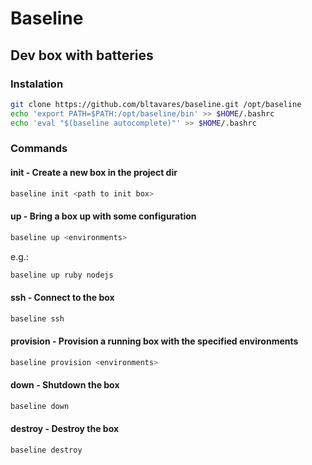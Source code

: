 # Baseline
## Dev box with batteries

### Instalation

```bash
git clone https://github.com/bltavares/baseline.git /opt/baseline
echo 'export PATH=$PATH:/opt/baseline/bin' >> $HOME/.bashrc
echo 'eval "$(baseline autocomplete)"' >> $HOME/.bashrc
```

### Commands

#### init - Create a new box in the project dir

```bash
baseline init <path to init box>
```

#### up - Bring a box up with some configuration

```bash
baseline up <environments>
```

e.g.:
```bash
baseline up ruby nodejs
```

#### ssh - Connect to the box
```bash
baseline ssh
```

#### provision - Provision a running box with the specified environments
```bash
baseline provision <environments>
```

#### down - Shutdown the box
```bash
baseline down
```

#### destroy - Destroy the box
```bash
baseline destroy
```
